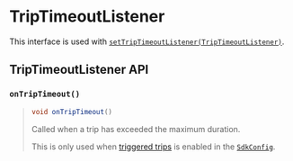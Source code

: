# TripTimeoutListener

This interface is used with [`setTripTimeoutListener(TripTimeoutListener)`](broken-reference).

## TripTimeoutListener API

### `onTripTimeout()`

> ```java
> void onTripTimeout()
> ```
>
> Called when a trip has exceeded the maximum duration.
>
> This is only used when [triggered trips](../../../appendix/controlled-detections/controlled-trips-only.md) is enabled in the [`SdkConfig`](../sdkconfig/).
